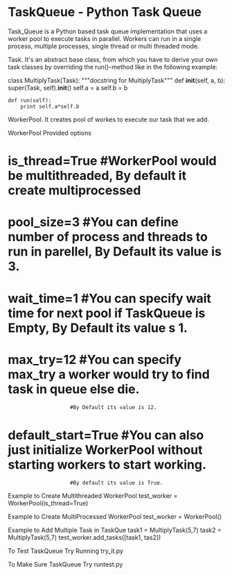 TaskQueue - Python Task Queue
==============================

Task_Queue is a Python based task queue implementation that uses a worker pool to execute tasks in parallel. Workers can run in a single process, multiple processes, single thread or multi threaded mode. 



Task.
It's an abstract base class, from which you have to derive your own task classes by overriding the run()-method like in the following example:

class MultiplyTask(Task):
    """docstring for MultiplyTask"""
    def __init__(self, a, b):
        super(Task, self).__init__()
        self.a = a
        self.b = b

    def run(self):
        print self.a*self.b


WorkerPool.
It creates pool of workes to execute our task that we add.

WorkerPool Provided options
# is_thread=True       	#WorkerPool would be multithreaded, By default it create multiprocessed
# pool_size=3          	#You can define number of process and threads to run in parellel, By Default its value is 3.
# wait_time=1          	#You can specify wait time for next pool if TaskQueue is Empty, By Default its value s 1.
# max_try=12           	#You can specify max_try a worker would try to find task in queue else die.
						#By Default its value is 12.
# default_start=True   	#You can also just initialize WorkerPool without starting workers to start working.
						#By default its value is True.


Example to Create Multithreaded WorkerPool
test_worker = WorkerPool(is_thread=True)


Example to Create MultiProcessed WorkerPool
test_worker = WorkerPool()


Example to Add Multiple Task in TaskQue
task1 = MultiplyTask(5,7)
task2 = MultiplyTask(5,7)
test_worker.add_tasks([task1, tas2])


To Test TaskQueue
Try Running try_it.py


To Make Sure TaskQueue
Try runtest.py
